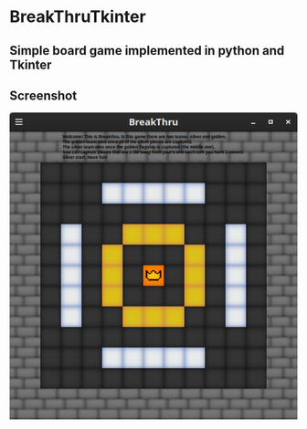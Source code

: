 # BreakThruTkinter
Simple board game implemented in python and Tkinter
------
Screenshot
------
![Screenshot](screenshot.png)
